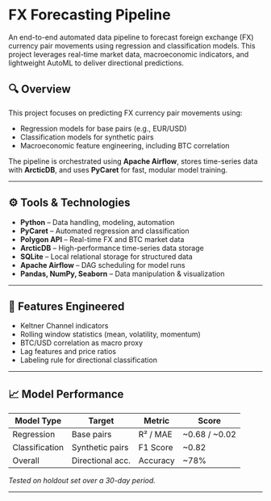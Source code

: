 # FX Forecasting Pipeline

An end-to-end automated data pipeline to forecast foreign exchange (FX) currency pair movements using regression and classification models. This project leverages real-time market data, macroeconomic indicators, and lightweight AutoML to deliver directional predictions.

## 🔍 Overview

This project focuses on predicting FX currency pair movements using:
- Regression models for base pairs (e.g., EUR/USD)
- Classification models for synthetic pairs
- Macroeconomic feature engineering, including BTC correlation

The pipeline is orchestrated using **Apache Airflow**, stores time-series data with **ArcticDB**, and uses **PyCaret** for fast, modular model training.

---

## ⚙️ Tools & Technologies

- **Python** – Data handling, modeling, automation
- **PyCaret** – Automated regression and classification
- **Polygon API** – Real-time FX and BTC market data
- **ArcticDB** – High-performance time-series data storage
- **SQLite** – Local relational storage for structured data
- **Apache Airflow** – DAG scheduling for model runs
- **Pandas, NumPy, Seaborn** – Data manipulation & visualization

---

## 🧠 Features Engineered

- Keltner Channel indicators
- Rolling window statistics (mean, volatility, momentum)
- BTC/USD correlation as macro proxy
- Lag features and price ratios
- Labeling rule for directional classification

---

## 📈 Model Performance

| Model Type     | Target           | Metric         | Score      |
|----------------|------------------|----------------|------------|
| Regression     | Base pairs       | R² / MAE       | ~0.68 / ~0.02 |
| Classification | Synthetic pairs  | F1 Score       | ~0.82     |
| Overall        | Directional acc. | Accuracy       | ~78%      |

*Tested on holdout set over a 30-day period.*

---
